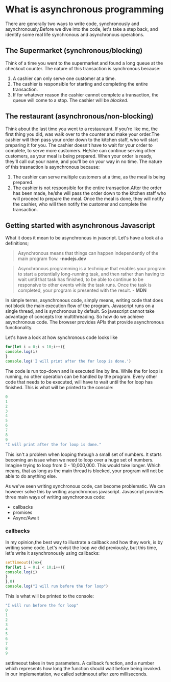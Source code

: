 # What is asynchronous programming
There are generally two ways to write code, synchronously and asynchronously.Before we dive into the code, let's take a step back, and identify some real life synchronous and asynchronous operations.

## The Supermarket (synchronous/blocking)
Think of a time you went to the supermarket and found a long queue at the checkout counter. The nature of this transaction is synchronous because:
1. A cashier can only serve one customer at a time.
1. The cashier is responsible for starting and completing the entire transaction.
1. If for whatever reason the cashier cannot complete a transaction, the queue will come to a stop. The cashier will be *blocked*.

## The restaurant (asynchronous/non-blocking)
Think about the last time you went to a restauraunt. If you're like me, the first thing you did, was walk over to the counter and make your order.The cashier will then pass your order down to the kitchen staff, who will start preparing it for you. The cashier doesn't have to wait for your order to complete, to serve more customers. He/she can continue serving other customers, as your meal is being prepared. 
When your order is ready, they'll call out your name, and you'll be on your way in no time.
The nature of this trasnaction is asynchronous because:
1. The cashier can serve multiple customers at a time, as the meal is being prepared. 
2. The cashier is not responsible for the entire transaction.After the order has been made, he/she will pass the order down to the kitchen staff who will proceed to prepare the meal. Once the meal is done, they will notify the cashier, who will then notify the customer and complete the transaction.

## Getting started with asynchronous Javascript
What it does it mean to be asynchronous in jvascript. Let's have a look at a definitions;

> Asynchronous means that things can happen independently of the main program flow. -**nodejs.dev**

> Asynchronous programming is a technique that enables your program to start a potentially long-running task, and then rather than having to wait until that task has finished, to be able to continue to be responsive to other events while the task runs. Once the task is completed, your program is presented with the result. - **MDN**

In simple terms, asynchronous code, simply means, writing code that does not block the main execution flow of the program. 
Javascript runs on a single thread, and is synchronous by default. So javascript cannot take advantage of concepts like multithreading. So how do we achieve asynchronous code. The browser provides APIs that provide asynchronous functionality.

Let's have a look at how synchronous code looks like

```js
for(let i = 0;i < 10;i++){
console.log(i)
}
console.log('I will print after the for loop is done.')
```
The code is run top-down and is executed line by line. While the for loop is running, no other operation can be handled by the program. Every other code that needs to be executed, will have to wait until the for loop has finished.
This is what will be printed to the console:

```js
0
1
2
3
4
5
6
7
8
9
"I will print after the for loop is done."
```
This isn't a problem when looping through a small set of numbers. It starts becoming an issue when we need to loop over a huge set of numbers. Imagine trying to loop from 0 - 10,000,000.
This would take longer. Which means, that as long as the main thread is blocked, your program will not be able to do anything else.

As we've seen writing synchronous code, can become problematic. We can however solve this by writing asynchronous javascript. Javascript provides three main ways of writing asynchronous code:

- callbacks
- promises
- Async/Await

### callbacks
In my opinion,the best way to illustrate a callback and how they work, is by writing some code.
Let's revisit the loop we did previously, but this time, let's write it asynchronously using callbacks:

```js
setTimeout(()=>{
for(let i = 0;i < 10;i++){
console.log(i)
}
},0)
console.log("I will run before the for loop")
```
This is what will be printed to the console:
```js
"I will run before the for loop"
0
1
2
3
4
5
6
7
8
9
```
settimeout takes in two parameters. A callback function, and a number which represents how long the function should wait before being invoked. In our implementation, we called settimeout after zero milliseconds. 